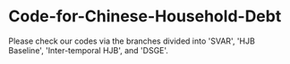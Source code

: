 # Code-for-Chinese-Household-Debt

Please check our codes via the branches divided into 'SVAR', 'HJB Baseline', 'Inter-temporal HJB', and 'DSGE'. 
